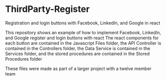 # ThirdParty-Register
Registration and login buttons with Facebook, LinkedIn, and Google in react

This repository shows an example of how to implement Facebook, LinkedIn, and Google register and login buttons with react
The react components for each button are contained in the Javascript Files folder,
the API Controller is contained in the Controllers folder,
the Data Service is contained in the Services folder,
and the stored procedures are contained in the Stored Procedures folder

These files were made as part of a larger project with a twelve member team

